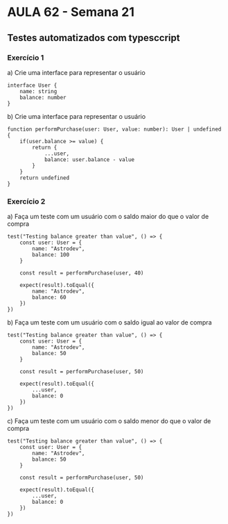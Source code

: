 # AULA 62 - Semana 21
## Testes automatizados com typesccript

### Exercício 1
a) Crie uma interface para representar o usuário
```
interface User {
	name: string
	balance: number
}
```
b) Crie uma interface para representar o usuário

```
function performPurchase(user: User, value: number): User | undefined {
	if(user.balance >= value) {
		return {
			...user,
			balance: user.balance - value		
		}
	}
	return undefined
}
```

### Exercício 2
a) Faça um teste com um usuário com o saldo maior do que o valor de compra

```
test("Testing balance greater than value", () => {
	const user: User = {
		name: "Astrodev",
		balance: 100
	}

	const result = performPurchase(user, 40)
	
	expect(result).toEqual({
		name: "Astrodev",
		balance: 60
	})
})
```

b) Faça um teste com um usuário com o saldo igual ao valor de compra
```
test("Testing balance greater than value", () => {
	const user: User = {
		name: "Astrodev",
		balance: 50
	}

	const result = performPurchase(user, 50)
	
	expect(result).toEqual({
		...user,
		balance: 0
	})
})
```

c) Faça um teste com um usuário com o saldo menor do que o valor de compra
```
test("Testing balance greater than value", () => {
	const user: User = {
		name: "Astrodev",
		balance: 50
	}

	const result = performPurchase(user, 50)
	
	expect(result).toEqual({
		...user,
		balance: 0
	})
})
```









